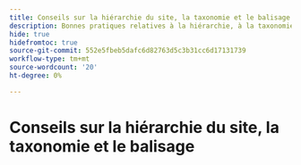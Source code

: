 ```yaml
---
title: Conseils sur la hiérarchie du site, la taxonomie et le balisage
description: Bonnes pratiques relatives à la hiérarchie, à la taxonomie et au balisage du site
hide: true
hidefromtoc: true
source-git-commit: 552e5fbeb5dafc6d82763d5c3b31cc6d17131739
workflow-type: tm+mt
source-wordcount: '20'
ht-degree: 0%

---
```



# Conseils sur la hiérarchie du site, la taxonomie et le balisage
